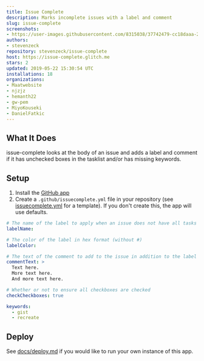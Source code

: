 ```yaml
---
title: Issue Complete
description: Marks incomplete issues with a label and comment
slug: issue-complete
screenshots:
- https://user-images.githubusercontent.com/8315038/37742479-cc18daaa-2d33-11e8-886e-6de63df96edd.png
authors:
- stevenzeck
repository: stevenzeck/issue-complete
host: https://issue-complete.glitch.me
stars: 2
updated: 2019-05-22 15:30:54 UTC
installations: 18
organizations:
- Maatwebsite
- njzjz
- hemanth22
- gw-pem
- MiyoKouseki
- DanielFatkic
---
```


## What It Does

issue-complete looks at the body of an issue and adds a label and comment if it has unchecked boxes in the tasklist and/or has missing keywords.

## Setup

1. Install the [GitHub app](https://github.com/apps/issue-complete)
2. Create a `.github/issuecomplete.yml` file in your repository (see [issuecomplete.yml](https://github.com/stevenzeck/issue-complete/blob/master/issuecomplete.yml) for a template). If you don't create this, the app will use defaults.

```yaml
# The name of the label to apply when an issue does not have all tasks checked
labelName:

# The color of the label in hex format (without #)
labelColor:

# The text of the comment to add to the issue in addition to the label
commentText: >
  Text here.
  More text here.
  And more text here.

# Whether or not to ensure all checkboxes are checked
checkCheckboxes: true  

keywords:
  - gist
  - recreate
```

## Deploy

See [docs/deploy.md](https://github.com/stevenzeck/issue-complete/blob/master/docs/deploy.md) if you would like to run your own instance of this app.
